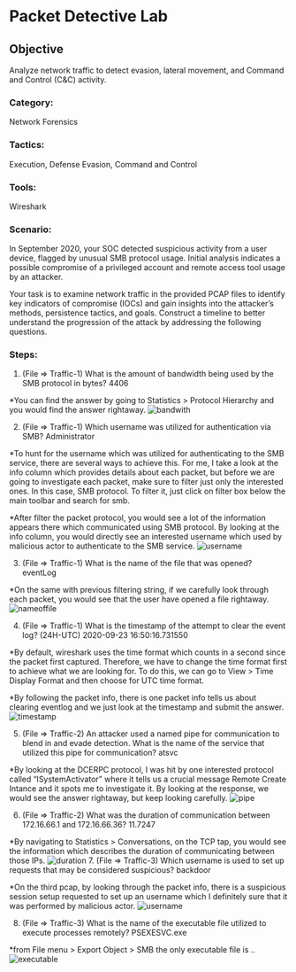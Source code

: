 # Packet Detective Lab

## Objective
Analyze network traffic to detect evasion, lateral movement, and Command and Control (C&C) activity.

### Category: 
Network Forensics
### Tactics: 
Execution, Defense Evasion, Command and Control
### Tools: 
Wireshark

### Scenario:
In September 2020, your SOC detected suspicious activity from a user device, flagged by unusual SMB protocol usage. Initial analysis indicates a possible compromise of a privileged account and remote access tool usage by an attacker.

Your task is to examine network traffic in the provided PCAP files to identify key indicators of compromise (IOCs) and gain insights into the attacker’s methods, persistence tactics, and goals. Construct a timeline to better understand the progression of the attack by addressing the following questions.

### Steps:
1.  (File => Traffic-1) What is the amount of bandwidth being used by the SMB protocol in bytes? 4406
	
 *You can find the answer by going to Statistics > Protocol Hierarchy and you would find the answer rightaway.
![bandwith](https://github.com/user-attachments/assets/46a55429-d0be-42a5-ba85-831e6f419222)

2. (File => Traffic-1) Which username was utilized for authentication via SMB? Administrator
	
 *To hunt for the username which was utilized for authenticating to the SMB service, there are several ways to achieve this. For me, I take a look at the info column which provides details about each packet, but before we are going to investigate each packet, make sure to filter just only the interested ones. In this case, SMB protocol. To filter it, just click on filter box below the main toolbar and search for smb.
	
 *After filter the packet protocol, you would see a lot of the information appears there which communicated using SMB protocol. By looking at the info column, you would directly see an interested username which used by malicious actor to authenticate to the SMB service.
![username](https://github.com/user-attachments/assets/cf8af9b3-48e8-47a9-a60f-e6510af1960b)

3. (File => Traffic-1) What is the name of the file that was opened? eventLog
	
 *On the same with previous filtering string, if we carefully look through each packet, you would see that the user have opened a file rightaway.
![nameoffile](https://github.com/user-attachments/assets/dd5d93aa-7e4c-4724-9e50-61625dfc9c2f)

4. (File => Traffic-1) What is the timestamp of the attempt to clear the event log? (24H-UTC) 2020-09-23 16:50:16.731550
	
 *By default, wireshark uses the time format which counts in a second since the packet first captured. Therefore, we have to change the time format first to achieve what we are looking for. To do this, we can go to View > Time Display Format and then choose for UTC time format.
	
 *By following the packet info, there is one packet info tells us about clearing eventlog and we just look at the timestamp and submit the answer.
![timestamp](https://github.com/user-attachments/assets/f2f601c7-cb69-4e94-869d-bbb3656ad4f5)

5. (File => Traffic-2) An attacker used a named pipe for communication to blend in and evade detection. What is the name of the service that utilized this pipe for communication? atsvc
	
 *By looking at the DCERPC protocol, I was hit by one interested protocol called “ISystemActivator” where it tells us a crucial message Remote Create Intance and it spots me to investigate it. By looking at the response, we would see the answer rightaway, but keep looking carefully.
![pipe](https://github.com/user-attachments/assets/ac33fdeb-8334-4ccd-97c4-820bf82543d6)

6. (File => Traffic-2) What was the duration of communication between 172.16.66.1 and 172.16.66.36? 11.7247
	
 *By navigating to Statistics > Conversations, on the TCP tap, you would see the information which describes the duration of communicating between those IPs.
![duration](https://github.com/user-attachments/assets/807f9219-4633-4135-af0b-bf1dc79c64aa)
 7. (File => Traffic-3) Which username is used to set up requests that may be considered suspicious? backdoor
	
 *On the third pcap, by looking through the packet info, there is a suspicious session setup requested to set up an username which I definitely sure that it was performed by malicious actor.
![username](https://github.com/user-attachments/assets/5b95423b-d355-45b9-a359-a433f30188ba)

8. (File => Traffic-3) What is the name of the executable file utilized to execute processes remotely? PSEXESVC.exe
	
 *from File menu > Export Object > SMB the only executable file is ..
![executable](https://github.com/user-attachments/assets/4dbb62ef-6643-4ad9-b7d3-f339abf39838)







